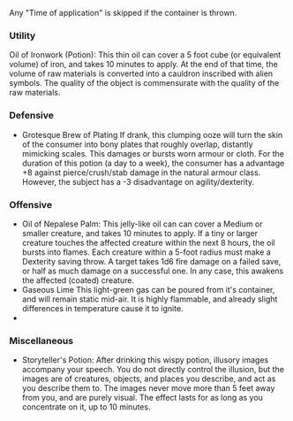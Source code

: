 ---
---

Any "Time of application" is skipped if the container is thrown.

### Utility

Oil of Ironwork (Potion):
This thin oil can cover a 5 foot cube (or equivalent volume) of iron, and takes 10 minutes to apply.  At the end of that time, the volume of raw materials is converted into a cauldron inscribed with alien symbols. The quality of the object is commensurate with the quality of the raw materials.

### Defensive

* Grotesque Brew of Plating
  If drank, this clumping ooze will turn the skin of the consumer into bony plates that roughly overlap, distantly mimicking scales. This damages or bursts worn armour or cloth. For the duration of this potion (a day to a week), the consumer has a advantage +8 against pierce/crush/stab damage in the natural armour class. However, the subject has a -3 disadvantage on agility/dexterity. 

### Offensive

* Oil of Nepalese Palm:
  This jelly-like oil can can cover a Medium or smaller creature, and takes 10 minutes to apply.  If a tiny or larger creature touches the affected creature within the next 8 hours, the oil bursts into flames.  Each creature within a 5-foot radius must make a Dexterity saving throw.  A target takes 1d6 fire damage on a failed save, or half as much damage on a successful one.
  In any case, this awakens the affected (coated) creature.
* Gaseous Lime
  This light-green gas can be poured from it's container, and will remain static mid-air. It is highly flammable, and already slight differences in temperature cause it to ignite. 
* 

### Miscellaneous

* Storyteller's Potion: 
  After drinking this wispy potion, illusory images accompany your speech.
  You do not directly control the illusion, but the images are of creatures, objects, and places you describe, and act as you describe them to. 
  The images never move more than 5 feet away from you, and are purely visual. The effect lasts for as long as you concentrate on it, up to 10 minutes.

